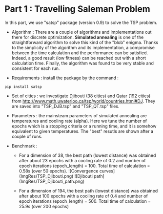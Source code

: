 # Part 1 : Travelling Saleman Problem

In this part, we use "satsp" package (version 0.9) to solve the TSP problem.

- Algorithm : 
There are a couple of algorithms and implementations out there for discrete optimization. **Simulated annealing** is one of the straightforward  algorithm to solve this kind of the "blob" enigma. Thanks to the simplicity of the algorithm and its implementation, a compromise between the time calculation and the performance can be satisfied. Indeed, a good result (low fitness) can be reached out with a short calculation time. Finally, the algorithm was found to be very stable and consistent for each run.  

- Requirements : install the package by the command :

```
pip install satsp
```
- Set of cities : we investigate Djibouti (38 cities) and Qatar (192 cities) from http://www.math.uwaterloo.ca/tsp/world/countries.html#DJ. They are saved into "TSP_DJB.tsp" and "TSP_QT.tsp" files. 

- Parameters : the mainsteam parameters of simulated annealing are temperatures and cooling rate (alpha). Here we tune the number of epochs which is a stopping criteria or a running time, and it is somehow equivalent to given temperatures. The "best" resutls are shown after a couple of runs.     

- Benchmark : 
   - For a dimension of 38, the best path (lowest distance) was obtained after about 23 epochs with a cooling rate of 0.2 and number of epoch iterations (epoch_length) = 100. Total time of calculation = 0.58s (over 50 epochs).
![Convergence curves] (ImgRes/TSP_Djibouti.png)
![Djibouti path] (ImgRes/TSP_Djibouti_path.png)

   
   - For a dimension of 194, the best path (lowest distance) was obtained after about 100 epochs with a cooling rate of 0.4 and number of epoch iterations (epoch_length) = 500. Total time of calculation = 25.9s (over 200 epochs)

